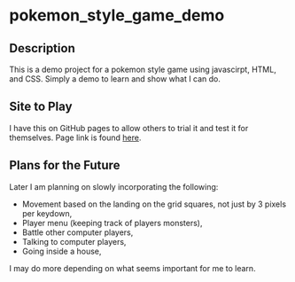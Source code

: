 # pokemon_style_game_demo
<h2>Description</h2>
This is a demo project for a pokemon style game using javascirpt, HTML, and CSS. Simply a demo to learn and show what I can do.
<h2>Site to Play</h2>
I have this on GitHub pages to allow others to trial it and test it for themselves. Page link is found <a target="_blank" href="https://typetty.github.io/pokemon_style_game_demo/">here</a>.
<h2>Plans for the Future</h2>
Later I am planning on slowly incorporating the following:
<ul>
  <li>Movement based on the landing on the grid squares, not just by 3 pixels per keydown,</li>
  <li>Player menu (keeping track of players monsters),</li>
  <li>Battle other computer players,</li>
  <li>Talking to computer players,</li>
  <li>Going inside a house,</li>
</ul>
I may do more depending on what seems important for me to learn.
